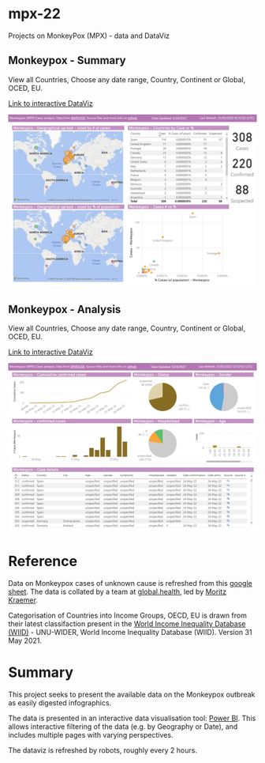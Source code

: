 # mpx-22
Projects on MonkeyPox (MPX) - data and DataViz

## Monkeypox - Summary
View all Countries, Choose any date range, Country, Continent or Global, OCED, EU. 

[Link to interactive DataViz](https://app.powerbi.com/view?r=eyJrIjoiOWY3YWFlOTItMzg0Yy00ZDllLWJmOGYtNjI5ZTM5NjRhZTUyIiwidCI6ImRjMWYwNGY1LWMxZTUtNDQyOS1hODEyLTU3OTNiZTQ1YmY5ZCIsImMiOjEwfQ%3D%3D)

[![Click to view and interact with the report](https://github.com/Mike-Honey/mpx-22/raw/main/mpx-22-summary.png)](https://app.powerbi.com/view?r=eyJrIjoiOWY3YWFlOTItMzg0Yy00ZDllLWJmOGYtNjI5ZTM5NjRhZTUyIiwidCI6ImRjMWYwNGY1LWMxZTUtNDQyOS1hODEyLTU3OTNiZTQ1YmY5ZCIsImMiOjEwfQ%3D%3D)

## Monkeypox - Analysis
View all Countries, Choose any date range, Country, Continent or Global, OCED, EU. 

[Link to interactive DataViz](https://app.powerbi.com/view?r=eyJrIjoiOWY3YWFlOTItMzg0Yy00ZDllLWJmOGYtNjI5ZTM5NjRhZTUyIiwidCI6ImRjMWYwNGY1LWMxZTUtNDQyOS1hODEyLTU3OTNiZTQ1YmY5ZCIsImMiOjEwfQ%3D%3D&pageName=ReportSectiond1604a4701263400bdc1)

[![Click to view and interact with the report](https://github.com/Mike-Honey/mpx-22/raw/main/mpx-22-analysis.png)](https://app.powerbi.com/view?r=eyJrIjoiOWY3YWFlOTItMzg0Yy00ZDllLWJmOGYtNjI5ZTM5NjRhZTUyIiwidCI6ImRjMWYwNGY1LWMxZTUtNDQyOS1hODEyLTU3OTNiZTQ1YmY5ZCIsImMiOjEwfQ%3D%3D&pageName=ReportSectiond1604a4701263400bdc1)

# Reference

Data on Monkeypox cases of unknown cause is refreshed from this [google sheet](https://docs.google.com/spreadsheets/d/1CEBhao3rMe-qtCbAgJTn5ZKQMRFWeAeaiXFpBY3gbHE/edit#gid=0). The data is collated by a team at [global.health](https://www.global.health/), led by [Moritz Kraemer](https://twitter.com/MOUGK).

Categorisation of Countries into Income Groups, OECD, EU is drawn from their latest classifaction present in the [World Income Inequality Database (WIID)](https://www.wider.unu.edu/database/world-income-inequality-database-wiid) - UNU-WIDER, World Income Inequality Database (WIID). Version 31 May 2021.

# Summary

This project seeks to present the available data on the Monkeypox outbreak as easily digested infographics. 

The data is presented in an interactive data visualisation tool: [Power BI](https://powerbi.microsoft.com). This allows interactive filtering of the data (e.g. by Geography or Date), and includes multiple pages with varying perspectives.  

The dataviz is refreshed by robots, roughly every 2 hours. 

